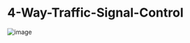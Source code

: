 # 4-Way-Traffic-Signal-Control
![image](https://user-images.githubusercontent.com/109052077/178414480-16d9e7e9-7851-4a34-88db-fdb2fd2dfa55.png)
